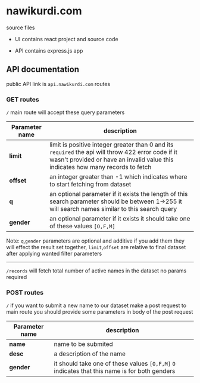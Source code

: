 
# nawikurdi.com

source files

* UI contains react project and source code

* API contains express.js app

  

## API documentation

public API link is `api.nawikurdi.com` routes

### GET routes
`/` main route will accept these query parameters

|Parameter name  | description |
|--|--|
| **limit** | limit is positive integer greater than 0 and its `required` the api will throw 422 error code if it wasn't provided or have an invalid value this indicates how many records to fetch |
| **offset** | an integer greater than -1 which indicates where to start fetching from dataset |
| **q** | an optional parameter if it exists  the length of this search parameter should be between 1->255 it will search names similar to this search query  |
| **gender** | an optional parameter if it exists  it should take one of these values `[O,F,M]`  |
Note: `q`,`gender` parameters are optional and additive if you add them they will effect the result set together, `limit`,`offset` are relative to final dataset after applying wanted filter parameters

------------------------
`/records`  will fetch total number of active names in the dataset no params required

### POST routes
`/` if you want to submit a new name to our dataset make a post request to main route you should provide some parameters in body of the post request

|Parameter name  | description |
|--|--|
| **name** | name to be submited |
| **desc** | a description of the name |
| **gender** |it should take one of these values `[O,F,M]` `O` indicates that this name is for both genders  |



